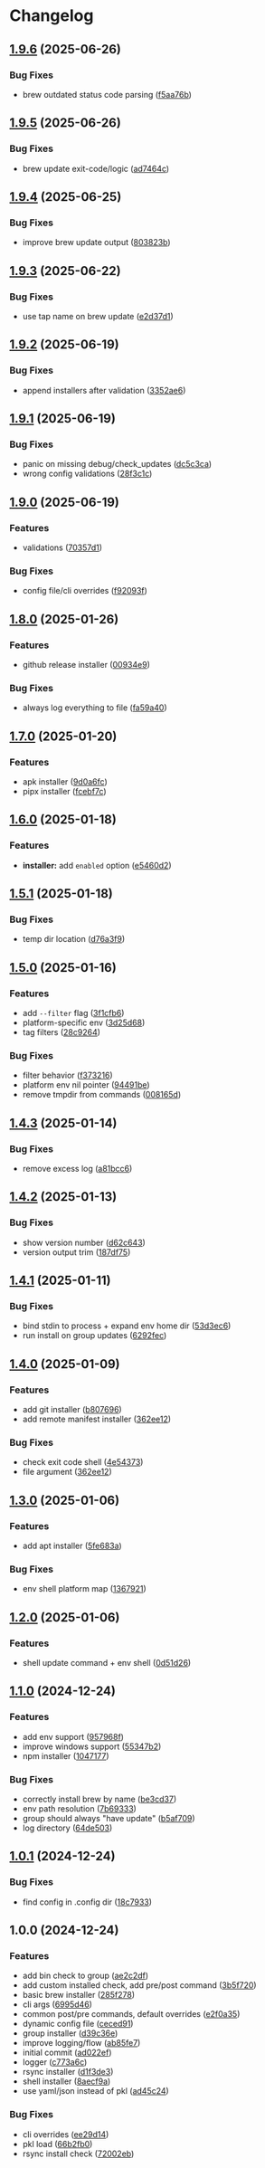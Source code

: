 # Changelog

## [1.9.6](https://github.com/chenasraf/sofmani/compare/v1.9.5...v1.9.6) (2025-06-26)


### Bug Fixes

* brew outdated status code parsing ([f5aa76b](https://github.com/chenasraf/sofmani/commit/f5aa76b94ec2c92888de6e39ac9fa5ec28552bda))

## [1.9.5](https://github.com/chenasraf/sofmani/compare/v1.9.4...v1.9.5) (2025-06-26)


### Bug Fixes

* brew update exit-code/logic ([ad7464c](https://github.com/chenasraf/sofmani/commit/ad7464c7bd7362d3cf21e9c8dbd59ed46194c2e6))

## [1.9.4](https://github.com/chenasraf/sofmani/compare/v1.9.3...v1.9.4) (2025-06-25)


### Bug Fixes

* improve brew update output ([803823b](https://github.com/chenasraf/sofmani/commit/803823bba232785daf8d38b48e7a7a9e2e372e23))

## [1.9.3](https://github.com/chenasraf/sofmani/compare/v1.9.2...v1.9.3) (2025-06-22)


### Bug Fixes

* use tap name on brew update ([e2d37d1](https://github.com/chenasraf/sofmani/commit/e2d37d1045d8df5d76154dd54e5d29067771ec73))

## [1.9.2](https://github.com/chenasraf/sofmani/compare/v1.9.1...v1.9.2) (2025-06-19)


### Bug Fixes

* append installers after validation ([3352ae6](https://github.com/chenasraf/sofmani/commit/3352ae6cfb52fedd61534dba76757409e65d7109))

## [1.9.1](https://github.com/chenasraf/sofmani/compare/v1.9.0...v1.9.1) (2025-06-19)


### Bug Fixes

* panic on missing debug/check_updates ([dc5c3ca](https://github.com/chenasraf/sofmani/commit/dc5c3caa815d5a21e8c9b85af30e02b58cb55f4c))
* wrong config validations ([28f3c1c](https://github.com/chenasraf/sofmani/commit/28f3c1c6dbc6e50cb78674099bd9f3e5e4cf29cb))

## [1.9.0](https://github.com/chenasraf/sofmani/compare/v1.8.0...v1.9.0) (2025-06-19)


### Features

* validations ([70357d1](https://github.com/chenasraf/sofmani/commit/70357d1436e41cf5dde9e5796d09c6d9688cd66a))


### Bug Fixes

* config file/cli overrides ([f92093f](https://github.com/chenasraf/sofmani/commit/f92093f6dc9f43ebd890bec029671fb835022e90))

## [1.8.0](https://github.com/chenasraf/sofmani/compare/v1.7.0...v1.8.0) (2025-01-26)


### Features

* github release installer ([00934e9](https://github.com/chenasraf/sofmani/commit/00934e98f9b675eaea3d0b17ea85e2dc4bd6a756))


### Bug Fixes

* always log everything to file ([fa59a40](https://github.com/chenasraf/sofmani/commit/fa59a4006bcd938cfe8873c4a5b2b9001ae330c2))

## [1.7.0](https://github.com/chenasraf/sofmani/compare/v1.6.0...v1.7.0) (2025-01-20)


### Features

* apk installer ([9d0a6fc](https://github.com/chenasraf/sofmani/commit/9d0a6fc173f74c9d2b302a568d32f834f01cf373))
* pipx installer ([fcebf7c](https://github.com/chenasraf/sofmani/commit/fcebf7c176d1faa6e75ad080f1ab3933f8b8747a))

## [1.6.0](https://github.com/chenasraf/sofmani/compare/v1.5.1...v1.6.0) (2025-01-18)


### Features

* **installer:** add `enabled` option ([e5460d2](https://github.com/chenasraf/sofmani/commit/e5460d255ea61f86de92e76faee3702394306877))

## [1.5.1](https://github.com/chenasraf/sofmani/compare/v1.5.0...v1.5.1) (2025-01-18)


### Bug Fixes

* temp dir location ([d76a3f9](https://github.com/chenasraf/sofmani/commit/d76a3f9f757f8e555b1cf9393fa54c452ddc2709))

## [1.5.0](https://github.com/chenasraf/sofmani/compare/v1.4.3...v1.5.0) (2025-01-16)


### Features

* add `--filter` flag ([3f1cfb6](https://github.com/chenasraf/sofmani/commit/3f1cfb6aed088ed8d9bfa2f6a37199b139657a8f))
* platform-specific env ([3d25d68](https://github.com/chenasraf/sofmani/commit/3d25d68ce2c501cb78afa819160c8e68c7ec7ef7))
* tag filters ([28c9264](https://github.com/chenasraf/sofmani/commit/28c9264bfa4d8ffc994ce6ae9da5cc9d3619df6c))


### Bug Fixes

* filter behavior ([f373216](https://github.com/chenasraf/sofmani/commit/f373216de2993aef2f70da635d016714c8b395ef))
* platform env nil pointer ([94491be](https://github.com/chenasraf/sofmani/commit/94491be4dc574337abafd9cde937a4568c6e101e))
* remove tmpdir from commands ([008165d](https://github.com/chenasraf/sofmani/commit/008165d6765ee4dce70133f64f5ca24e21ab3863))

## [1.4.3](https://github.com/chenasraf/sofmani/compare/v1.4.2...v1.4.3) (2025-01-14)


### Bug Fixes

* remove excess log ([a81bcc6](https://github.com/chenasraf/sofmani/commit/a81bcc678c6f3ea7f689e367ab048d9938a5e2bc))

## [1.4.2](https://github.com/chenasraf/sofmani/compare/v1.4.1...v1.4.2) (2025-01-13)


### Bug Fixes

* show version number ([d62c643](https://github.com/chenasraf/sofmani/commit/d62c643be97158c47b56c3dc67fc03545810d4e9))
* version output trim ([187df75](https://github.com/chenasraf/sofmani/commit/187df7523209c8e58371bbd5bb582d9e71681099))

## [1.4.1](https://github.com/chenasraf/sofmani/compare/v1.4.0...v1.4.1) (2025-01-11)


### Bug Fixes

* bind stdin to process + expand env home dir ([53d3ec6](https://github.com/chenasraf/sofmani/commit/53d3ec645d8994b8a095b0d0db3d556e369055db))
* run install on group updates ([6292fec](https://github.com/chenasraf/sofmani/commit/6292fec0bfdc80d4fc24bb47a8906ce81b8e22ff))

## [1.4.0](https://github.com/chenasraf/sofmani/compare/v1.3.0...v1.4.0) (2025-01-09)


### Features

* add git installer ([b807696](https://github.com/chenasraf/sofmani/commit/b807696014bdfae348779d312a206710566ea7f0))
* add remote manifest installer ([362ee12](https://github.com/chenasraf/sofmani/commit/362ee121682eacaf9cb793d4be848b7f0c8f0793))


### Bug Fixes

* check exit code shell ([4e54373](https://github.com/chenasraf/sofmani/commit/4e54373828bc49545ea67bcea7e18cc71c2b0cdd))
* file argument ([362ee12](https://github.com/chenasraf/sofmani/commit/362ee121682eacaf9cb793d4be848b7f0c8f0793))

## [1.3.0](https://github.com/chenasraf/sofmani/compare/v1.2.0...v1.3.0) (2025-01-06)


### Features

* add apt installer ([5fe683a](https://github.com/chenasraf/sofmani/commit/5fe683a6530043d94ea3feb2bd3a9c722ad43f39))


### Bug Fixes

* env shell platform map ([1367921](https://github.com/chenasraf/sofmani/commit/13679214acf3b2d5b2750efa5d54a322dc987b37))

## [1.2.0](https://github.com/chenasraf/sofmani/compare/v1.1.0...v1.2.0) (2025-01-06)


### Features

* shell update command + env shell ([0d51d26](https://github.com/chenasraf/sofmani/commit/0d51d260f339120a4c47140eaff2d9962bdf1945))

## [1.1.0](https://github.com/chenasraf/sofmani/compare/v1.0.1...v1.1.0) (2024-12-24)


### Features

* add env support ([957968f](https://github.com/chenasraf/sofmani/commit/957968f2d00beab4b78467ae70dfb18da4d18b54))
* improve windows support ([55347b2](https://github.com/chenasraf/sofmani/commit/55347b2ece9993df15db3ee50f4902224de0cc6d))
* npm installer ([1047177](https://github.com/chenasraf/sofmani/commit/104717717acda2937fa813a6025f3bb75fc54edf))


### Bug Fixes

* correctly install brew by name ([be3cd37](https://github.com/chenasraf/sofmani/commit/be3cd37bd6c5549a6cda1e2bd7516406b04ce99b))
* env path resolution ([7b69333](https://github.com/chenasraf/sofmani/commit/7b693334e5b9a98fa26e45ccd33481f6536e2b2c))
* group should always "have update" ([b5af709](https://github.com/chenasraf/sofmani/commit/b5af70985d7f0b7d7f50a303357a5ee49e14070d))
* log directory ([64de503](https://github.com/chenasraf/sofmani/commit/64de5037a2155bd31cb74e15b9e103ef75d16c51))

## [1.0.1](https://github.com/chenasraf/sofmani/compare/v1.0.0...v1.0.1) (2024-12-24)


### Bug Fixes

* find config in .config dir ([18c7933](https://github.com/chenasraf/sofmani/commit/18c7933c0b354a958ab4cae4d407f33674f889ff))

## 1.0.0 (2024-12-24)


### Features

* add bin check to group ([ae2c2df](https://github.com/chenasraf/sofmani/commit/ae2c2dfbe2b101a9ba1d8c328c7238875004b719))
* add custom installed check, add pre/post command ([3b5f720](https://github.com/chenasraf/sofmani/commit/3b5f720441a2f534411c9002c6f627d178dd9e54))
* basic brew installer ([285f278](https://github.com/chenasraf/sofmani/commit/285f278e0952557c39007a2cdc9de79b0c22763e))
* cli args ([6995d46](https://github.com/chenasraf/sofmani/commit/6995d4671b63729f94080727fc4e5f05a7d8b648))
* common post/pre commands, default overrides ([e2f0a35](https://github.com/chenasraf/sofmani/commit/e2f0a352003abb2bac63fbba6d3f5d2252ec8ed3))
* dynamic config file ([ceced91](https://github.com/chenasraf/sofmani/commit/ceced91b5deafb7808e1828b8131b938d6670e2c))
* group installer ([d39c36e](https://github.com/chenasraf/sofmani/commit/d39c36ec55ce41cdc2602ed6a76a3d53e2e38bc8))
* improve logging/flow ([ab85fe7](https://github.com/chenasraf/sofmani/commit/ab85fe77beabfa78048407b0ee300c69ecc308b1))
* initial commit ([ad022ef](https://github.com/chenasraf/sofmani/commit/ad022ef14466cdf06825dd897ef81ed643c35b22))
* logger ([c773a6c](https://github.com/chenasraf/sofmani/commit/c773a6c1400d4150c3dceb3dba78a26de55ff535))
* rsync installer ([d1f3de3](https://github.com/chenasraf/sofmani/commit/d1f3de3d8c74da373ef7123f39761f64b7ecdc66))
* shell installer ([8aecf9a](https://github.com/chenasraf/sofmani/commit/8aecf9af3646261b529455e9f8d6b56662ac48e0))
* use yaml/json instead of pkl ([ad45c24](https://github.com/chenasraf/sofmani/commit/ad45c24e56980e974a8797411b98ecaedf22c6c8))


### Bug Fixes

* cli overrides ([ee29d14](https://github.com/chenasraf/sofmani/commit/ee29d149059e3588729378b911ac0e9469cadae0))
* pkl load ([66b2fb0](https://github.com/chenasraf/sofmani/commit/66b2fb04674e4a73747d31b2e7b614748bac2f32))
* rsync install check ([72002eb](https://github.com/chenasraf/sofmani/commit/72002ebae8e972e263f21bbab51d90d053c68f63))
